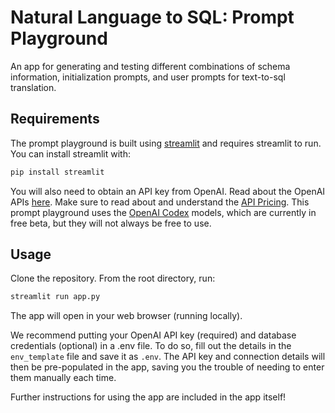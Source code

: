 # Natural Language to SQL: Prompt Playground

An app for generating and testing different combinations of schema information, initialization prompts, and user prompts for text-to-sql translation.

## Requirements

The prompt playground is built using [streamlit](https://streamlit.io/) and requires streamlit to run. You can install streamlit with:

```bash
pip install streamlit
```

You will also need to obtain an API key from OpenAI. Read about the OpenAI APIs [here](https://openai.com/api/). Make sure to read about and understand the [API Pricing](https://openai.com/api/pricing/). This prompt playground uses the [OpenAI Codex](https://platform.openai.com/docs/models/codex) models, which are currently in free beta, but they will not always be free to use.

## Usage

Clone the repository. From the root directory, run:

```bash
streamlit run app.py
```

The app will open in your web browser (running locally).

We recommend putting your OpenAI API key (required) and database credentials (optional) in a .env file. To do so, fill out the details in the `env_template` file and save it as `.env`. The API key and connection details will then be pre-populated in the app, saving you the trouble of needing to enter them manually each time.

Further instructions for using the app are included in the app itself!

